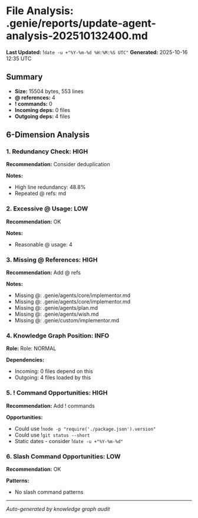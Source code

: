# File Analysis: .genie/reports/update-agent-analysis-202510132400.md
**Last Updated:** !`date -u +"%Y-%m-%d %H:%M:%S UTC"`
**Generated:** 2025-10-16 12:35 UTC

## Summary

- **Size:** 15504 bytes, 553 lines
- **@ references:** 4
- **! commands:** 0
- **Incoming deps:** 0 files
- **Outgoing deps:** 4 files

## 6-Dimension Analysis

### 1. Redundancy Check: HIGH

**Recommendation:** Consider deduplication

**Notes:**
- High line redundancy: 48.8%
- Repeated @ refs: md

### 2. Excessive @ Usage: LOW

**Recommendation:** OK

**Notes:**
- Reasonable @ usage: 4

### 3. Missing @ References: HIGH

**Recommendation:** Add @ refs

**Notes:**
- Missing @: .genie/agents/core/implementor.md
- Missing @: .genie/agents/core/implementor.md
- Missing @: .genie/agents/plan.md
- Missing @: .genie/agents/wish.md
- Missing @: .genie/custom/implementor.md

### 4. Knowledge Graph Position: INFO

**Role:** Role: NORMAL

**Dependencies:**
- Incoming: 0 files depend on this
- Outgoing: 4 files loaded by this

### 5. ! Command Opportunities: HIGH

**Recommendation:** Add ! commands

**Opportunities:**
- Could use !`node -p "require('./package.json').version"`
- Could use !`git status --short`
- Static dates - consider !`date -u +"%Y-%m-%d"`

### 6. Slash Command Opportunities: LOW

**Recommendation:** OK

**Patterns:**
- No slash command patterns

---

*Auto-generated by knowledge graph audit*
